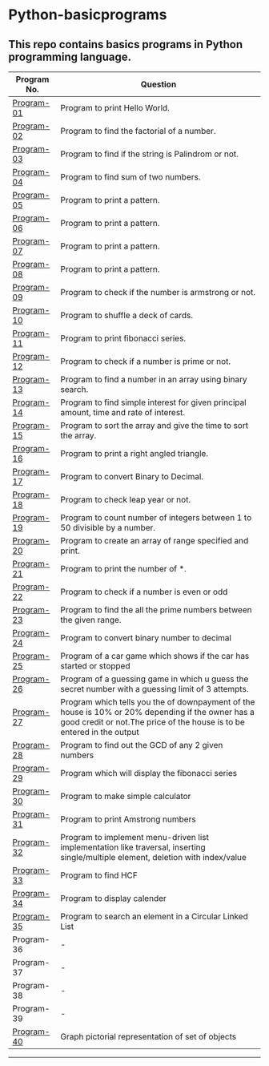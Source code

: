 # Python-basicprograms
## This repo contains basics programs in Python programming language.
| Program No.| Question |
| ------- | ------ |
| [Program-01](https://github.com/swaaz/basicprograms/blob/814a1e60ae23d81158d8174666f23c9b7419e15e/Python/program-1/program.py) | Program to print Hello World.  |
| [Program-02](https://github.com/swaaz/basicprograms/blob/814a1e60ae23d81158d8174666f23c9b7419e15e/Python/program-2/program.py) | Program to find the factorial of a number.  |
| [Program-03](https://github.com/swaaz/basicprograms/blob/814a1e60ae23d81158d8174666f23c9b7419e15e/Python/Program-3/program.py) | Program to find if the string is Palindrom or not. |
| [Program-04](https://github.com/swaaz/basicprograms/blob/814a1e60ae23d81158d8174666f23c9b7419e15e/Python/program-4/program.py) | Program to find sum of two numbers. |
| [Program-05](https://github.com/swaaz/basicprograms/blob/814a1e60ae23d81158d8174666f23c9b7419e15e/Python/program-5/program.py) | Program to print a pattern. |
| [Program-06](https://github.com/swaaz/basicprograms/blob/814a1e60ae23d81158d8174666f23c9b7419e15e/Python/program-6/program.py) | Program to print a pattern. |
| [Program-07](https://github.com/swaaz/basicprograms/blob/814a1e60ae23d81158d8174666f23c9b7419e15e/Python/program-7/program.py) | Program to print a pattern. |
| [Program-08](https://github.com/swaaz/basicprograms/blob/814a1e60ae23d81158d8174666f23c9b7419e15e/Python/program-8/program.py) | Program to print a pattern. |
| [Program-09](https://github.com/swaaz/basicprograms/blob/814a1e60ae23d81158d8174666f23c9b7419e15e/Python/program-9/program.py) | Program to check if the number is armstrong or not. |
| [Program-10](https://github.com/swaaz/basicprograms/blob/814a1e60ae23d81158d8174666f23c9b7419e15e/Python/program-10/program.py) | Program to shuffle a deck of cards. |
| [Program-11](https://github.com/swaaz/basicprograms/blob/814a1e60ae23d81158d8174666f23c9b7419e15e/Python/program-11/program.py) | Program to print fibonacci series. |
| [Program-12](https://github.com/swaaz/basicprograms/blob/814a1e60ae23d81158d8174666f23c9b7419e15e/Python/program-12/program.py) | Program to check if a number is prime or not. |
| [Program-13](https://github.com/swaaz/basicprograms/blob/814a1e60ae23d81158d8174666f23c9b7419e15e/Python/program-13/program.py) | Program to find a number in an array using binary search. |
| [Program-14](https://github.com/swaaz/basicprograms/blob/814a1e60ae23d81158d8174666f23c9b7419e15e/Python/program-14/program.py) | Program to find simple interest for given principal amount, time and rate of interest. |
| [Program-15](https://github.com/swaaz/basicprograms/blob/814a1e60ae23d81158d8174666f23c9b7419e15e/Python/program-15/program.py) | Program to sort the array and give the time to sort the array. |
| [Program-16](https://github.com/swaaz/basicprograms/blob/814a1e60ae23d81158d8174666f23c9b7419e15e/Python/program-16/program.py) | Program to print a right angled triangle. |
| [Program-17](https://github.com/swaaz/basicprograms/blob/814a1e60ae23d81158d8174666f23c9b7419e15e/Python/program-17/program.py) | Program to convert Binary to Decimal. |
| [Program-18](https://github.com/swaaz/basicprograms/blob/814a1e60ae23d81158d8174666f23c9b7419e15e/Python/program-18/program.py) | Program to check leap year or not. |
| [Program-19](https://github.com/swaaz/basicprograms/blob/814a1e60ae23d81158d8174666f23c9b7419e15e/Python/program-19/program.py) | Program to count number of integers between 1 to 50 divisible by a number. |
| [Program-20](https://github.com/swaaz/basicprograms/blob/814a1e60ae23d81158d8174666f23c9b7419e15e/Python/program-20/program.py) | Program to create an array of range specified and print. |
| [Program-21](https://github.com/swaaz/basicprograms/blob/814a1e60ae23d81158d8174666f23c9b7419e15e/Python/Program%2021/Program%2021.py.txt) | Program to print the number of *. |
| [Program-22](https://github.com/swaaz/basicprograms/blob/814a1e60ae23d81158d8174666f23c9b7419e15e/Python/Program%2022/Program%2022.py.txt) | Program to check if a number is even or odd |
| [Program-23](https://github.com/swaaz/basicprograms/blob/814a1e60ae23d81158d8174666f23c9b7419e15e/Python/Program%2023/Program%2023.py.txt) | Program to find the all the prime numbers between the given range. |
| [Program-24](https://github.com/swaaz/basicprograms/blob/814a1e60ae23d81158d8174666f23c9b7419e15e/Python/Program%2024/Program%2024.txt) | Program to convert binary number to decimal |
| [Program-25](https://github.com/swaaz/basicprograms/blob/814a1e60ae23d81158d8174666f23c9b7419e15e/Python/Program%2025/Program%2025.py.txt) | Program of a car game which shows if the car has started or stopped |
| [Program-26](https://github.com/swaaz/basicprograms/blob/814a1e60ae23d81158d8174666f23c9b7419e15e/Python/Program%2026/Program%2026.py.txt) | Program of a guessing game in which u guess the secret number with a guessing limit of 3 attempts. |
| [Program-27](https://github.com/swaaz/basicprograms/blob/814a1e60ae23d81158d8174666f23c9b7419e15e/Python/Program%2027/Program%2027.txt) | Program which tells you the of downpayment of the house is 10% or 20% depending if the owner has a good credit or not.The price of the house is to be entered in the output |
| [Program-28](https://github.com/swaaz/basicprograms/blob/814a1e60ae23d81158d8174666f23c9b7419e15e/Python/Program%2028/Program%2028.txt) | Program to find out the GCD of any 2 given numbers |
| [Program-29](https://github.com/swaaz/basicprograms/blob/814a1e60ae23d81158d8174666f23c9b7419e15e/Python/Program%2029/Program%2029.py) | Program  which will display the fibonacci series |
| [Program-30](https://github.com/swaaz/basicprograms/blob/814a1e60ae23d81158d8174666f23c9b7419e15e/Python/Program%2030/program.py) | Program to make simple calculator |
| [Program-31](https://github.com/swaaz/basicprograms/blob/814a1e60ae23d81158d8174666f23c9b7419e15e/Python/Program%2031/Program%2031.py) | Program to print Amstrong numbers |
| [Program-32](https://github.com/swaaz/basicprograms/blob/814a1e60ae23d81158d8174666f23c9b7419e15e/Python/Program%2032/Program32.py) | Program to implement menu-driven list implementation like traversal, inserting single/multiple element, deletion with index/value |
| [Program-33](https://github.com/swaaz/basicprograms/blob/814a1e60ae23d81158d8174666f23c9b7419e15e/Python/Program33/Program33.py) | Program to find HCF
| [Program-34](https://github.com/swaaz/basicprograms/blob/814a1e60ae23d81158d8174666f23c9b7419e15e/Python/Program34/Program34.py) |  Program to display calender
| [Program-35](https://github.com/swaaz/basicprograms/blob/814a1e60ae23d81158d8174666f23c9b7419e15e/Python/Program%2035/Program35.py) | Program to search an element in a Circular Linked List
| Program-36 | - |
| Program-37 | - |
| Program-38 | - |
| Program-39 | - |
| [Program-40](https://github.com/swaaz/basicprograms/blob/814a1e60ae23d81158d8174666f23c9b7419e15e/Python/program-40/BasicGraphs.py) | Graph pictorial representation of set of objects

<hr>

